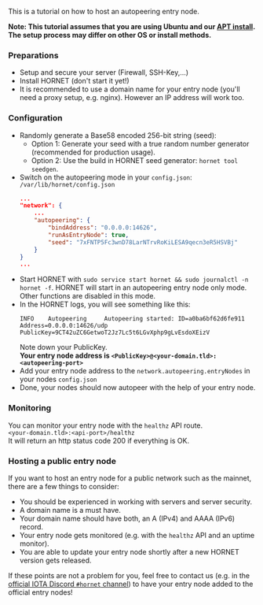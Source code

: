 This is a tutorial on how to host an autopeering entry node.

**Note: This tutorial assumes that you are using Ubuntu and our [APT install](./setup.md). The setup process may differ on other OS or install methods.**

### Preparations

- Setup and secure your server (Firewall, SSH-Key,...)
- Install HORNET (don't start it yet!)
- It is recommended to use a domain name for your entry node (you'll need a proxy setup, e.g. nginx). However an IP address will work too.

### Configuration

- Randomly generate a Base58 encoded 256-bit string (seed):
  - Option 1: Generate your seed with a true random number generator (recommended for production usage).
  - Option 2: Use the build in HORNET seed generator: `hornet tool seedgen`.
- Switch on the autopeering mode in your `config.json`:<br>
  `/var/lib/hornet/config.json`
  ```json
  ...
  "network": {
      ...
      "autopeering": {
          "bindAddress": "0.0.0.0:14626",
          "runAsEntryNode": true,
          "seed": "7xFNTP5Fc3wnD78LarNTrvRoKiLESA9qecn3eR5HSVBj"
      }
  }
  ...
  ```
- Start HORNET with `sudo service start hornet && sudo journalctl -n hornet -f`. HORNET will start in an autopeering entry node only mode. Other functions are disabled in this mode.
- In the HORNET logs, you will see something like this:
  ```
  INFO    Autopeering     Autopeering started: ID=a0ba6bf62d6fe911 Address=0.0.0.0:14626/udp PublicKey=9CT42uZC6GetwoT2Jz7Lc5t6LGvXphp9gLvEsdoXEizV
  ```
  Note down your PublicKey.<br>
  **Your entry node address is `<PublicKey>@<your-domain.tld>:<autopeering-port>`**
- Add your entry node address to the `network.autopeering.entryNodes` in your nodes `config.json`
- Done, your nodes should now autopeer with the help of your entry node.

### Monitoring

You can monitor your entry node with the `healthz` API route.<br>
`<your-domain.tld>:<api-port>/healthz`<br>
It will return an http status code 200 if everything is OK.

### Hosting a public entry node

If you want to host an entry node for a public network such as the mainnet, there are a few things to consider:

- You should be experienced in working with servers and server security.
- A domain name is a must have.
- Your domain name should have both, an A (IPv4) and AAAA (IPv6) record.
- Your entry node gets monitored (e.g. with the `healthz` API and an uptime monitor).
- You are able to update your entry node shortly after a new HORNET version gets released.

If these points are not a problem for you, feel free to contact us (e.g. in the [official IOTA Discord `#hornet` channel](https://discord.iota.org/)) to have your entry node added to the official entry nodes!